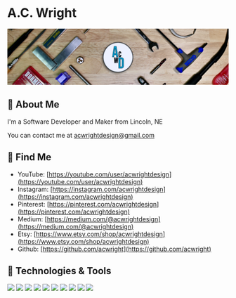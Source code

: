 # A.C. Wright

[![Banner](https://raw.githubusercontent.com/acwright/acwright/master/banner.png "Banner")](https://acwrightdesign.com/)

## 🚀 About Me

I'm a Software Developer and Maker from Lincoln, NE

You can contact me at [acwrightdesign@gmail.com](mailto:acwrightdesign@gmail.com)

## 📍 Find Me

- YouTube: [https://youtube.com/user/acwrightdesign](https://youtube.com/user/acwrightdesign)
- Instagram: [https://instagram.com/acwrightdesign](https://instagram.com/acwrightdesign)
- Pinterest: [https://pinterest.com/acwrightdesign](https://pinterest.com/acwrightdesign)
- Medium: [https://medium.com/@acwrightdesign](https://medium.com/@acwrightdesign)
- Etsy: [https://www.etsy.com/shop/acwrightdesign](https://www.etsy.com/shop/acwrightdesign)
- Github: [https://github.com/acwright](https://github.com/acwright)

## 🔧 Technologies & Tools

![](https://img.shields.io/badge/OS-MacOS-informational?style=flat&logo=apple&logoColor=white&color=2bbc8a)
![](https://img.shields.io/badge/OS-Linux-informational?style=flat&logo=linux&logoColor=white&color=2bbc8a)
![](https://img.shields.io/badge/Code-Swift-informational?style=flat&logo=swift&logoColor=white&color=2bbc8a)
![](https://img.shields.io/badge/Code-Ruby-informational?style=flat&logo=ruby&logoColor=white&color=2bbc8a)
![](https://img.shields.io/badge/Code-C-informational?style=flat&logo=c&logoColor=white&color=2bbc8a)
![](https://img.shields.io/badge/Code-C++-informational?style=flat&logo=cplusplus&logoColor=white&color=2bbc8a)
![](https://img.shields.io/badge/Code-Assembly-informational?style=flat&logo=assembly&logoColor=white&color=2bbc8a)
![](https://img.shields.io/badge/Tools-Xcode-informational?style=flat&logo=xcode&logoColor=white&color=2bbc8a)
![](https://img.shields.io/badge/Tools-PostgreSQL-informational?style=flat&logo=postgresql&logoColor=white&color=2bbc8a)
![](https://img.shields.io/badge/Tools-SQLite-informational?style=flat&logo=sqlite&logoColor=white&color=2bbc8a)
